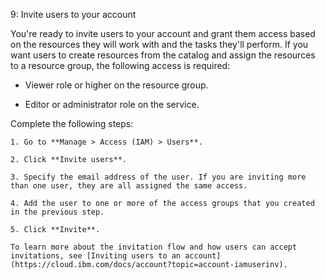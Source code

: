 9: Invite users to your account

You're ready to invite users to your account and grant them access based on the resources they will work with and the tasks they'll perform. If you want users to create resources from the catalog and assign the resources to a resource group, the following access is required:

- Viewer role or higher on the resource group.

- Editor or administrator role on the service.

Complete the following steps:

	1. Go to **Manage > Access (IAM) > Users**.

	2. Click **Invite users**.

	3. Specify the email address of the user. If you are inviting more than one user, they are all assigned the same access.

	4. Add the user to one or more of the access groups that you created in the previous step.

	5. Click **Invite**.

	To learn more about the invitation flow and how users can accept invitations, see [Inviting users to an account](https://cloud.ibm.com/docs/account?topic=account-iamuserinv).